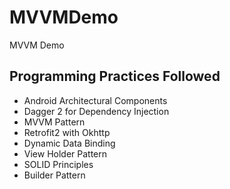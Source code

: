 # MVVMDemo
MVVM Demo


## Programming Practices Followed
* Android Architectural Components 
* Dagger 2 for Dependency Injection 
* MVVM Pattern
* Retrofit2 with Okhttp
* Dynamic Data Binding
* View Holder Pattern
* SOLID Principles
* Builder Pattern
